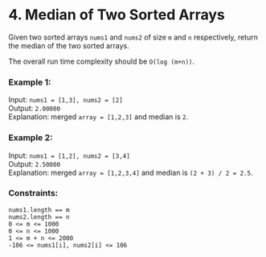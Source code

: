# 4. Median of Two Sorted Arrays  
  
Given two sorted arrays ```nums1``` and ```nums2``` of size ```m``` and ```n``` respectively, return the median of the two sorted arrays.  
  
The overall run time complexity should be ```O(log (m+n))```.  
  
   
  
### **Example 1:**  
Input: ```nums1 = [1,3], nums2 = [2]```  
Output: ```2.00000```  
Explanation: merged ```array = [1,2,3]``` and median is ```2```.  
  
### **Example 2:**  
Input: ```nums1 = [1,2], nums2 = [3,4]```  
Output: ```2.50000```  
Explanation: merged ```array = [1,2,3,4]``` and median is ```(2 + 3) / 2 = 2.5```.  
   
  
### **Constraints:**  
```nums1.length == m```  
```nums2.length == n```  
```0 <= m <= 1000```  
```0 <= n <= 1000```  
```1 <= m + n <= 2000```  
```-106 <= nums1[i], nums2[i] <= 106```  